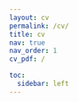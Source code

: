 ```yaml
---
layout: cv
permalink: /cv/
title: cv
nav: true
nav_order: 1
cv_pdf: /

toc:
  sidebar: left
---
```


